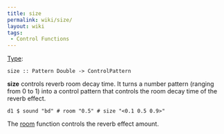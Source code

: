 ```yaml
---
title: size
permalink: wiki/size/
layout: wiki
tags:
 - Control Functions
---
```


[Type](/wiki/Type_signature "wikilink"):

    size :: Pattern Double -> ControlPattern

**size** controls reverb room decay time. It turns a number pattern
(ranging from 0 to 1) into a control pattern that controls the room
decay time of the reverb effect.

    d1 $ sound "bd" # room "0.5" # size "<0.1 0.5 0.9>"

The [room](room "wikilink") function controls the reverb effect amount.
